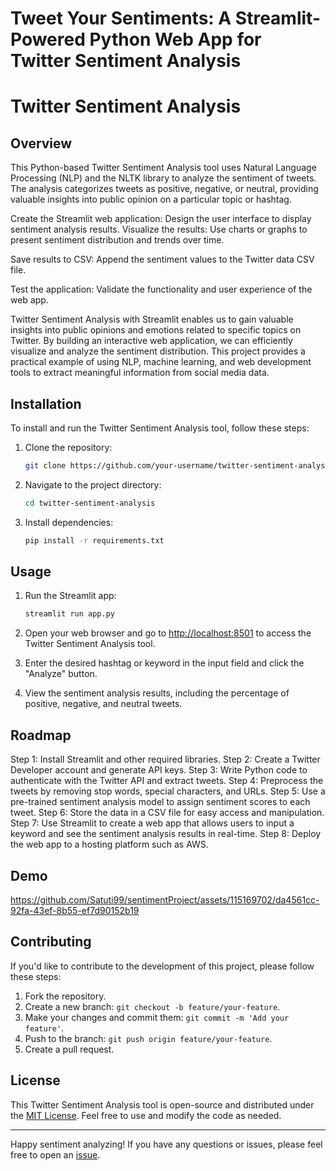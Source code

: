 
# Tweet Your Sentiments: A Streamlit-Powered Python Web App for Twitter Sentiment Analysis
# Twitter Sentiment Analysis

## Overview

This Python-based Twitter Sentiment Analysis tool uses Natural Language Processing (NLP) and the NLTK library to analyze the sentiment of tweets. The analysis categorizes tweets as positive, negative, or neutral, providing valuable insights into public opinion on a particular topic or hashtag.


Create the Streamlit web application: Design the user interface to display sentiment analysis results.
Visualize the results: Use charts or graphs to present sentiment distribution and trends over time.

Save results to CSV: Append the sentiment values to the Twitter data CSV file.

Test the application: Validate the functionality and user experience of the web app.


Twitter Sentiment Analysis with Streamlit enables us to gain valuable insights into public opinions and emotions related to specific topics on Twitter. By building an interactive web application, we can efficiently visualize and analyze the sentiment distribution. This project provides a practical example of using NLP, machine learning, and web development tools to extract meaningful information from social media data.


## Installation

To install and run the Twitter Sentiment Analysis tool, follow these steps:

1. Clone the repository:

    ```bash
    git clone https://github.com/your-username/twitter-sentiment-analysis.git
    ```

2. Navigate to the project directory:

    ```bash
    cd twitter-sentiment-analysis
    ```

3. Install dependencies:

    ```bash
    pip install -r requirements.txt
    ```

## Usage

1. Run the Streamlit app:

    ```bash
    streamlit run app.py
    ```

2. Open your web browser and go to [http://localhost:8501](http://localhost:8501) to access the Twitter Sentiment Analysis tool.

3. Enter the desired hashtag or keyword in the input field and click the "Analyze" button.

4. View the sentiment analysis results, including the percentage of positive, negative, and neutral tweets.



## Roadmap

Step 1: Install Streamlit and other required libraries.
Step 2: Create a Twitter Developer account and generate API keys.
Step 3: Write Python code to authenticate with the Twitter API and extract tweets.
Step 4: Preprocess the tweets by removing stop words, special characters, and URLs.
Step 5: Use a pre-trained sentiment analysis model to assign sentiment scores to each tweet.
Step 6: Store the data in a CSV file for easy access and manipulation.
Step 7: Use Streamlit to create a web app that allows users to input a keyword and see the sentiment analysis results in real-time.
Step 8: Deploy the web app to a hosting platform such as AWS.



## Demo
https://github.com/Satuti99/sentimentProject/assets/115169702/da4561cc-92fa-43ef-8b55-ef7d90152b19


## Contributing

If you'd like to contribute to the development of this project, please follow these steps:

1. Fork the repository.
2. Create a new branch: `git checkout -b feature/your-feature`.
3. Make your changes and commit them: `git commit -m 'Add your feature'`.
4. Push to the branch: `git push origin feature/your-feature`.
5. Create a pull request.

## License

This Twitter Sentiment Analysis tool is open-source and distributed under the [MIT License](LICENSE). Feel free to use and modify the code as needed.

---

Happy sentiment analyzing! If you have any questions or issues, please feel free to open an [issue](https://github.com/Satuti99/sentimentProject/issues).


